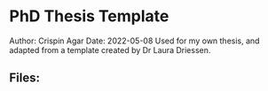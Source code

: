 # PhD Thesis Template

Author: Crispin Agar
Date: 2022-05-08
Used for my own thesis, and adapted from a template created by Dr Laura Driessen.

## Files:
